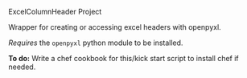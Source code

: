 ExcelColumnHeader Project

Wrapper for creating or accessing excel headers with openpyxl.

*Requires* the `openpyxl` python module to be installed.

**To do:** Write a chef cookbook for this/kick start script to install chef if needed.
